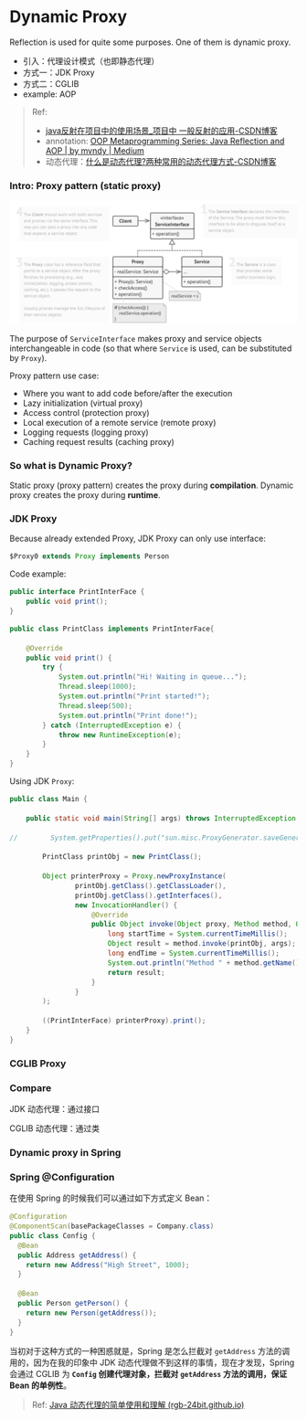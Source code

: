 # Dynamic Proxy

Reflection is used for quite some purposes. One of them is dynamic proxy.



* 引入：代理设计模式（也即静态代理）
* 方式一：JDK Proxy
* 方式二：CGLIB
* example: AOP



> Ref: 
>
> * [java反射在项目中的使用场景_项目中 一般反射的应用-CSDN博客](https://blog.csdn.net/m0_68705273/article/details/131006947)
> * annotation: [OOP Metaprogramming Series: Java Reflection and AOP | by mvndy | Medium](https://hinchman-amanda.medium.com/oop-metaprogramming-series-java-reflection-and-aop-6f63b23f0b05)
> * 动态代理：[什么是动态代理?两种常用的动态代理方式-CSDN博客](https://blog.csdn.net/qq_16570607/article/details/118360338)



### Intro: Proxy pattern (static proxy)

<img src="../images/proxy_pattern.png" style="zoom:60%;" />



The purpose of `ServiceInterface` makes proxy and service objects interchangeable in code (so that where `Service` is used, can be substituted by `Proxy`). 

Proxy pattern use case:

* Where you want to add code before/after the execution
* Lazy initialization (virtual proxy)
* Access control (protection proxy)
* Local execution of a remote service (remote proxy)
* Logging requests (logging proxy)
* Caching request results (caching proxy)



### So what is Dynamic Proxy?

Static proxy (proxy pattern) creates the proxy during **compilation**. Dynamic proxy creates the proxy during **runtime**.



### JDK Proxy

Because already extended Proxy, JDK Proxy can only use interface:

```java
$Proxy0 extends Proxy implements Person
```



Code example:

```java
public interface PrintInterFace {
    public void print();
}
```

```java
public class PrintClass implements PrintInterFace{

    @Override
    public void print() {
        try {
            System.out.println("Hi! Waiting in queue...");
            Thread.sleep(1000);
            System.out.println("Print started!");
            Thread.sleep(500);
            System.out.println("Print done!");
        } catch (InterruptedException e) {
            throw new RuntimeException(e);
        }
    }
}
```

Using JDK `Proxy`:

```java
public class Main {

    public static void main(String[] args) throws InterruptedException {

//        System.getProperties().put("sun.misc.ProxyGenerator.saveGeneratedFiles", "true");

        PrintClass printObj = new PrintClass();

        Object printerProxy = Proxy.newProxyInstance(
                printObj.getClass().getClassLoader(),
                printObj.getClass().getInterfaces(),
                new InvocationHandler() {
                    @Override
                    public Object invoke(Object proxy, Method method, Object[] args) throws Throwable {
                        long startTime = System.currentTimeMillis();
                        Object result = method.invoke(printObj, args);
                        long endTime = System.currentTimeMillis();
                        System.out.println("Method " + method.getName() + " invocation took " + (endTime - startTime) + " ms");
                        return result;
                    }
                }
        );

        ((PrintInterFace) printerProxy).print();
    }
}
```



### CGLIB Proxy



 

### Compare

JDK 动态代理：通过接口

CGLIB 动态代理：通过类



### Dynamic proxy in Spring





### Spring @Configuration

在使用 Spring 的时候我们可以通过如下方式定义 Bean：

```java
@Configuration
@ComponentScan(basePackageClasses = Company.class)
public class Config {
  @Bean
  public Address getAddress() {
    return new Address("High Street", 1000);
  }

  @Bean
  public Person getPerson() {
    return new Person(getAddress());
  }
}
```

当初对于这种方式的一种困惑就是，Spring 是怎么拦截对 `getAddress` 方法的调用的，因为在我的印象中 JDK 动态代理做不到这样的事情，现在才发现，Spring 会通过 CGLIB 为 **`Config` 创建代理对象，拦截对 `getAddress` 方法的调用，保证 Bean 的单例性**。



> Ref: [Java 动态代理的简单使用和理解 (rgb-24bit.github.io)](https://rgb-24bit.github.io/blog/2020/java-dynamic-proxy.html#orge888cf0)